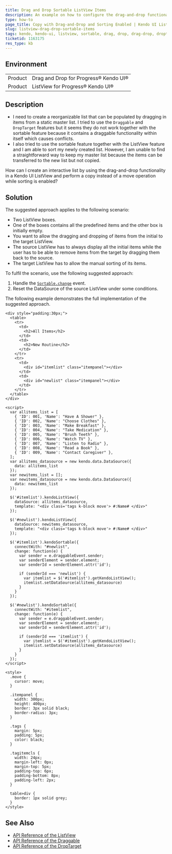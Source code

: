 ```yaml
---
title: Drag and Drop Sortable ListView Items
description: An example on how to configure the drag-and-drop functionality in the ListView to perform a copy instead of a move operation while sorting is enabled.
type: how-to
page_title: Copy with Drag-and-Drop and Sorting Enabled | Kendo UI ListView
slug: listview-drag-drop-sortable-items
tags: kendo, kendo-ui, listview, sortable, drag, drop, drag-drop, droptarget, draggable
ticketid: 1163175
res_type: kb
---
```


## Environment

<table>
    <tr>
        <td>Product</td>
        <td>Drag and Drop for Progress® Kendo UI®</td>
    </tr>
    <tr>
    <td>Product</td>
        <td>ListView for Progress® Kendo UI®</td>
    </tr>
</table>

## Description

* I need to create a reorganizable list that can be populated by dragging in items from a static master list. I tried to use the `Draggable` and `DropTarget` features but it seems they do not work together with the sortable feature because it contains a draggable functionality within itself which causes conflicts.
* I also tried to use the sortable feature together with the ListView feature and I am able to sort my newly created list. However, I am unable to find a straightforward way to keep my master list because the items can be transferred to the new list but not copied.

How can I create an interactive list by using the drag-and-drop functionality in a Kendo UI ListView and perform a copy instead of a move operation while sorting is enabled?

## Solution

The suggested approach applies to the following scenario:

* Two ListView boxes.
* One of the boxes contains all the predefined items and the other box is initially empty.
* You want to allow the dragging and dropping of items from the initial to the target ListView.
* The source ListView has to always display all the initial items while the user has to be able to remove items from the target by dragging them back to the source.
* The target ListView has to allow the manual sorting of its items.

To fulfil the scenario, use the following suggested approach:

1. Handle the [`Sortable.change`](https://docs.telerik.com/kendo-ui/api/javascript/ui/sortable/events/change) event.
1. Reset the DataSource of the source ListView under some conditions.

The following example demonstrates the full implementation of the suggested approach.

```dojo
<div style="padding:30px;">
  <table>
    <tr>
      <td>
        <h2>All Items</h2>
      </td>
      <td>
        <h2>New Routine</h2>
      </td>
    </tr>
    <tr>
      <td>
        <div id="itemlist" class="itempanel"></div>
      </td>
      <td>
        <div id="newlist" class="itempanel"></div>
      </td>
    </tr>
  </table>
</div>

<script>
  var allitems_list = [
    { 'ID': 001, 'Name': "Have A Shower" },
    { 'ID': 002, 'Name': "Choose Clothes" },
    { 'ID': 003, 'Name': "Make Breakfast" },
    { 'ID': 004, 'Name': "Take Medication" },
    { 'ID': 005, 'Name': "Brush Teeth" },
    { 'ID': 006, 'Name': "Watch TV" },
    { 'ID': 007, 'Name': "Listen to Radio" },
    { 'ID': 008, 'Name': "Read a Book" },
    { 'ID': 009, 'Name': "Contact Caregiver" },
  ];
  var allitems_datasource = new kendo.data.DataSource({
    data: allitems_list
  });
  var newitems_list = [];
  var newitems_datasource = new kendo.data.DataSource({
    data: newitems_list
  });

  $('#itemlist').kendoListView({
    dataSource: allitems_datasource,
    template: "<div class='tags k-block move'> #:Name# </div>"
  });

  $('#newlist').kendoListView({
    dataSource: newitems_datasource,
    template: "<div class='tags k-block move'> #:Name# </div>"
  });

  $('#itemlist').kendoSortable({
    connectWith: "#newlist",
    change: function(e) {
      var sender = e.draggableEvent.sender;
      var senderElement = sender.element;
      var senderId = senderElement.attr('id');

      if (senderId === 'newlist') {
        var itemlist = $('#itemlist').getKendoListView();
        itemlist.setDataSource(allitems_datasource)
      }
    }
  });

  $('#newlist').kendoSortable({
    connectWith: "#itemlist",
    change: function(e) {
      var sender = e.draggableEvent.sender;
      var senderElement = sender.element;
      var senderId = senderElement.attr('id');

      if (senderId === 'itemlist') {
        var itemlist = $('#itemlist').getKendoListView();
        itemlist.setDataSource(allitems_datasource)
      }
    }
  });
</script>

<style>
  .move {
    cursor: move;
  }

  .itempanel {
    width: 300px;
    height: 400px;
    border: 3px solid black;
    border-radius: 3px;
  }

  .tags {
    margin: 5px;
    padding: 5px;
    color: black;
  }

  .tagitemcls {
    width: 24px;
    margin-left: 0px;
    margin-top: 5px;
    padding-top: 6px;
    padding-bottom: 8px;
    padding-left: 2px;
  }

  table>div {
    border: 1px solid grey;
  }
</style>
```

## See Also

* [API Reference of the ListView](https://docs.telerik.com/kendo-ui/api/javascript/ui/listview)
* [API Reference of the Draggable](https://docs.telerik.com/kendo-ui/api/javascript/ui/draggable)
* [API Reference of the DropTarget](https://docs.telerik.com/kendo-ui/api/javascript/ui/droptarget)
